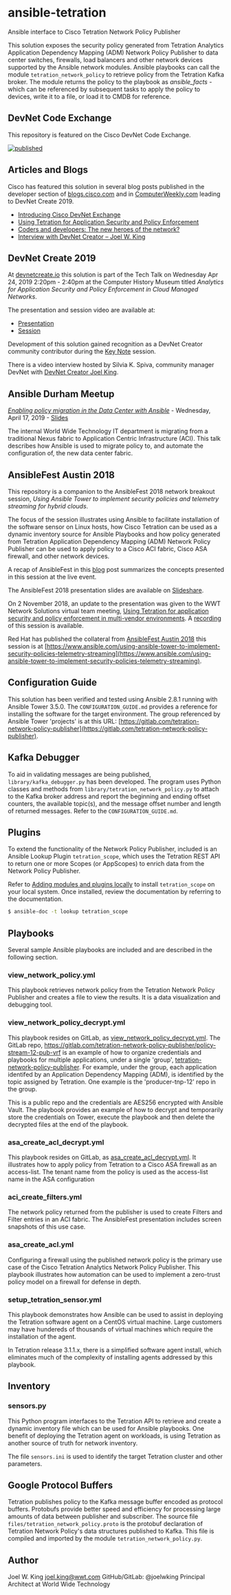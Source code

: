 # ansible-tetration
Ansible interface to Cisco Tetration Network Policy Publisher

This solution exposes the security policy generated from Tetration Analytics Application Dependency Mapping (ADM) Network Policy Publisher to data center switches, firewalls, load balancers and other network devices supported by the Ansible network modules.  Ansible playbooks can call the module `tetration_network_policy` to retrieve policy from the Tetration Kafka broker. The module returns the policy to the playbook as *ansible_facts* - which can be referenced by subsequent tasks to apply the policy to devices, write it to a file, or load it to CMDB for reference.

## DevNet Code Exchange
This repository is featured on the Cisco DevNet Code Exchange.

[![published](https://static.production.devnetcloud.com/codeexchange/assets/images/devnet-published.svg)](https://developer.cisco.com/codeexchange/github/repo/joelwking/ansible-tetration)

## Articles and Blogs
Cisco has featured this solution in several blog posts published in the developer section of [blogs.cisco.com](https://blogs.cisco.com) and in [ComputerWeekly.com](https://www.computerweekly.com) leading to DevNet Create 2019.

* [Introducing Cisco DevNet Exchange](https://blogs.cisco.com/developer/introducing-devnet-exchange)
* [Using Tetration for Application Security and Policy Enforcement](https://blogs.cisco.com/developer/tetration-for-security)
* [Coders and developers: The new heroes of the network?](https://www.computerweekly.com/news/252457087/Coders-and-developers-the-new-heroes-of-the-network)
* [Interview with DevNet Creator – Joel W. King](https://blogs.cisco.com/developer/devnet-creator-joel-king)

## DevNet Create 2019

At [devnetcreate.io](https://devnetcreate.io) this solution is part of the Tech Talk on Wednesday Apr 24, 2019 2:20pm - 2:40pm at the Computer History Museum titled *Analytics for Application Security and Policy Enforcement in Cloud Managed Networks*. 

The presentation and session video are available at:

* [Presentation](https://www.slideshare.net/joelwking/analytics-for-application-security-and-policy-enforcement-in-cloud-managed-networks)
* [Session](https://youtu.be/fCIu56YfAKI)

Development of this solution gained recognition as a DevNet Creator community contributor during the [Key Note](https://youtu.be/XyK_8ethwNk?t=4601) session.

There is a video interview hosted by Silvia K. Spiva, community manager DevNet with [DevNet Creator Joel King](https://youtu.be/mxn_zxmhe3s).

## Ansible Durham Meetup

[*Enabling policy migration in the Data Center with Ansible*](https://www.meetup.com/Ansible-Durham/events/260264063/) - Wednesday, April 17, 2019 - [Slides](https://www.slideshare.net/joelwking/enabling-policy-migration-in-the-data-center-with-ansible)

The internal World Wide Technology IT department is migrating from a traditional Nexus fabric to Application Centric Infrastructure (ACI). This talk describes how Ansible is used to migrate policy to, and automate the configuration of, the new data center fabric.

## AnsibleFest Austin 2018 
This repository is a companion to the AnsibleFest 2018 network breakout session, *Using Ansible Tower to implement security policies and telemetry streaming for hybrid clouds*. 

The focus of the session illustrates using Ansible to facilitate installation of the software sensor on Linux hosts, how Cisco Tetration can be used as a dynamic inventory source for Ansible Playbooks and how policy generated from Tetration Application Dependency Mapping (ADM) Network Policy Publisher can be used to apply policy to a Cisco ACI fabric, Cisco ASA firewall, and other network devices.

A recap of AnsibleFest in this [blog](https://www.wwt.com/all-blog/ansible-tower-implementing-security-policy) post summarizes the concepts presented in this session at the live event.

The AnsibleFest 2018 presentation slides are available on [Slideshare](https://www.slideshare.net/joelwking/using-ansible-tower-to-implement-security-policies-and-telemetry-streaming-for-hybrid-clouds).

On 2 November 2018, an update to the presentation was given to the WWT Network Solutions virtual team meeting, [Using Tetration for application security and policy enforcement in multi-vendor environments](https://www.slideshare.net/joelwking/using-tetration-for-application-security-and-policy-enforcement-in-multivendor-environments). A [recording](https://vimeo.com/298660860) of this session is available.

Red Hat has published the collateral from [AnsibleFest Austin 2018](https://www.ansible.com/resources/videos/ansiblefest-austin-2018) this session is at [https://www.ansible.com/using-ansible-tower-to-implement-security-policies-telemetry-streaming](https://www.ansible.com/using-ansible-tower-to-implement-security-policies-telemetry-streaming).

## Configuration Guide
This solution has been verified and tested using Ansible 2.8.1 running with Ansible Tower 3.5.0. The `CONFIGURATION_GUIDE.md` provides a reference for installing the software for the target environment. The group referenced by Ansible Tower 'projects' is at this URL: [https://gitlab.com/tetration-network-policy-publisher](https://gitlab.com/tetration-network-policy-publisher).

## Kafka Debugger
To aid in validating messages are being published, `library/kafka_debugger.py` has been developed. The program uses Python classes and methods from `library/tetration_network_policy.py` to attach to the Kafka broker address and report the beginning and ending offset counters, the available topic(s), and the message offset number and length of returned messages. Refer to the `CONFIGURATION_GUIDE.md`.

## Plugins
To extend the functionality of the Network Policy Publisher, included is an Ansible Lookup Plugin `tetration_scope`, which uses the Tetration REST API to return one or more Scopes (or AppScopes) to enrich data from the Network Policy Publisher.

Refer to [Adding modules and plugins locally](https://docs.ansible.com/ansible/latest/dev_guide/developing_locally.html) to install `tetration_scope` on your local system. Once installed, review the documentation by referring to the documentation.

```bash
$ ansible-doc -t lookup tetration_scope
```

## Playbooks
Several sample Ansible playbooks are included and are described in the following section.

### view_network_policy.yml
This playbook retrieves network policy from the Tetration Network Policy Publisher and creates a file to view the results. It is a data visualization and debugging tool.

### view_network_policy_decrypt.yml
This playbook resides on GitLab, as [view_network_policy_decrypt.yml](https://gitlab.com/tetration-network-policy-publisher/policy-stream-12-pub-vrf/blob/master/view_network_policy_decrypt.yml). The GitLab repo, https://gitlab.com/tetration-network-policy-publisher/policy-stream-12-pub-vrf is an example of how to organize credentials and playbooks for multiple applications, under a single 'group', [tetration-network-policy-publisher](https://gitlab.com/tetration-network-policy-publisher). For example, under the group, each application identifed by an Application Dependency Mapping (ADM), is identified by the topic assigned by Tetration. One example is the 'producer-tnp-12' repo in the group.

This is a public repo and the credentials are AES256 encrypted with Ansible Vault. The playbook provides an example of how to decrypt and temporarily store the credentials on Tower, execute the playbook and then delete the decrypted files at the end of the playbook.

### asa_create_acl_decrypt.yml 
This playbook resides on GitLab, as [asa_create_acl_decrypt.yml](https://gitlab.com/tetration-network-policy-publisher/policy-stream-12-pub-vrf/blob/master/asa_create_acl_decrypt.yml). It illustrates how to apply policy from Tetration to a Cisco ASA firewall as an access-list. The tenant name from the policy is used as the access-list name in the ASA configuration

### aci_create_filters.yml
The network policy returned from the publisher is used to create Filters and Filter entries in an ACI fabric. The AnsibleFest presentation includes screen snapshots of this use case.

### asa_create_acl.yml
Configuring a firewall using the published network policy is the primary use case of the Cisco Tetration Analytics Network Policy Publisher. This playbook illustrates how automation can be used to implement a zero-trust policy model on a firewall for defense in depth.

### setup_tetration_sensor.yml
This playbook demonstrates how Ansible can be used to assist in deploying the Tetration software agent on a CentOS virtual machine. Large customers may have hundereds of thousands of virtual machines which require the installation of the agent.

In Tetration release 3.1.1.x, there is a simplified software agent install, which eliminates much of the complexity of installing agents addressed by this playbook.

## Inventory
### sensors.py
This Python program interfaces to the Tetration API to retrieve and create a dynamic inventory file which can be used for Ansible playbooks. One benefit of deploying the Tetration agent on workloads, is using Tetration as another source of truth for network inventory.

The file `sensors.ini` is used to identify the target Tetration cluster and other parameters.

## Google Protocol Buffers
Tetration publishes policy to the Kafka message buffer encoded as protocol buffers. Protobufs provide better speed and efficiency for processing large amounts of data between publisher and subscriber. The source file `files/tetration_network_policy.proto` is the protobuf declaration of Tetration Network Policy's data structures published to Kafka. This file is compiled and imported by the module `tetration_network_policy.py`.

## Author
Joel W. King joel.king@wwt.com GitHub/GitLab: @joelwking Principal Architect at World Wide Technology
